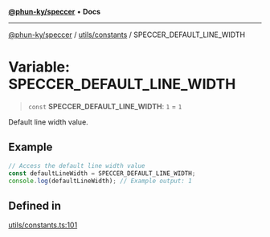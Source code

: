[**@phun-ky/speccer**](../../../README.md) • **Docs**

***

[@phun-ky/speccer](../../../README.md) / [utils/constants](../README.md) / SPECCER\_DEFAULT\_LINE\_WIDTH

# Variable: SPECCER\_DEFAULT\_LINE\_WIDTH

> `const` **SPECCER\_DEFAULT\_LINE\_WIDTH**: `1` = `1`

Default line width value.

## Example

```ts
// Access the default line width value
const defaultLineWidth = SPECCER_DEFAULT_LINE_WIDTH;
console.log(defaultLineWidth); // Example output: 1
```

## Defined in

[utils/constants.ts:101](https://github.com/phun-ky/speccer/blob/main/src/utils/constants.ts#L101)
